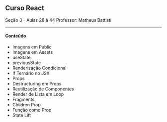 ## Curso React
Seção 3 - Aulas 28 à 44
Professor: Matheus Battisti

------------
#### Conteúdo

- Imagens em Public
- Imagens em Assets
- useState
- previousState
- Renderização Condicional
- If Ternário no JSX
- Props
- Destructuring em Props
- Reutilização de Componentes
- Render de Lista em Loop
- Fragments
- Children Prop
- Função como Prop
- State Lift
